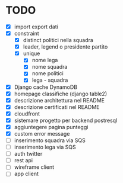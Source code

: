 # TODO

- [x] import export dati
- [x] constraint
  - [x] distinct politici nella squadra
  - [x] leader, legend o presidente partito
  - [x] unique 
    - [x] nome lega 
    - [x] nome squadra 
    - [x] nome politici  
    - [x] lega - squadra
- [x] Django cache DynamoDB
- [x] homepage classifiche (django table2)
- [x] descrizione architettura nel README
- [x] descrizione certificati nel README
- [x] cloudfront
- [x] sistemare progetto per backend postresql
- [x] aggiuntegere pagina punteggi
- [x] custom error message
- [ ] inserimento squadra via SQS
- [ ] inserimento lega via SQS
- [ ] auth twitter
- [ ] rest api
- [ ] wireframe client
- [ ] app client